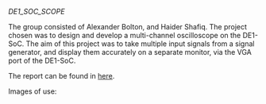 *DE1_SOC_SCOPE*

The group consisted of Alexander Bolton, and Haider Shafiq. The project chosen
was to design and develop a multi-channel oscilloscope on the DE1-SoC. The aim of this
project was to take multiple input signals from a signal generator, and display them
accurately on a separate monitor, via the VGA port of the DE1-SoC.

The report can be found in [here](https://github.com/HectoSpark/DE1_SoC_SCOPE/blob/master/FPGA_MiniProject/Report/build/Report.pdf).  
  
  
Images of use:  
